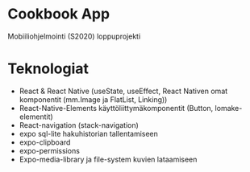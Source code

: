 # Cookbook App

Mobiiliohjelmointi (S2020) loppuprojekti
# Teknologiat
- React & React Native (useState, useEffect, React Nativen omat komponentit (mm.Image ja FlatList, Linking))
- React-Native-Elements käyttöliittymäkomponentit (Button, lomake-elementit)
- React-navigation (stack-navigation)
- expo sql-lite hakuhistorian tallentamiseen
- expo-clipboard 
- expo-permissions
- Expo-media-library ja file-system kuvien lataamiseen



